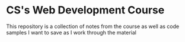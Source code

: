 # CS's Web Development Course
This repository is a collection of notes from the course as well as code samples I want to save as I work through the material